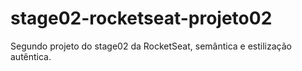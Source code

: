 # stage02-rocketseat-projeto02

Segundo projeto do stage02 da RocketSeat, semântica e estilização autêntica.

